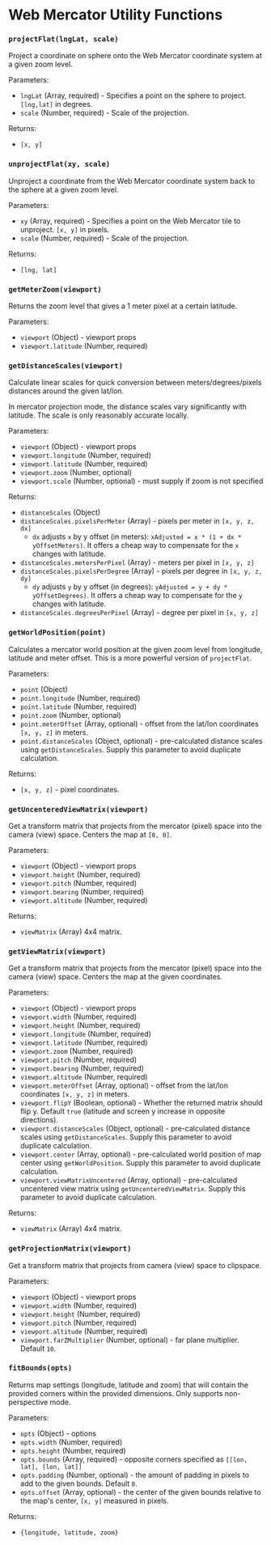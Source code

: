 # Web Mercator Utility Functions

### `projectFlat(lngLat, scale)`

Project a coordinate on sphere onto the Web Mercator coordinate system at a given zoom level.

Parameters:
- `lngLat` (Array, required) - Specifies a point on the sphere to project. `[lng,lat]` in degrees.
- `scale` (Number, required) - Scale of the projection.

Returns:
- `[x, y]`


### `unprojectFlat(xy, scale)`

Unproject a coordinate from the Web Mercator coordinate system back to the sphere at a given zoom level.

Parameters:
- `xy` (Array, required) - Specifies a point on the Web Mercator tile to unproject. `[x, y]` in pixels.
- `scale` (Number, required) - Scale of the projection.

Returns:
- `[lng, lat]`


### `getMeterZoom(viewport)`

Returns the zoom level that gives a 1 meter pixel at a certain latitude.

Parameters:
- `viewport` (Object) - viewport props
- `viewport.latitude` (Number, required)


### `getDistanceScales(viewport)`

Calculate linear scales for quick conversion between meters/degrees/pixels distances around the given lat/lon.

In mercator projection mode, the distance scales vary significantly with latitude. The scale is only reasonably accurate locally.

Parameters:
- `viewport` (Object) - viewport props
- `viewport.longitude` (Number, required)
- `viewport.latitude` (Number, required)
- `viewport.zoom` (Number, optional)
- `viewport.scale` (Number, optional) - must supply if zoom is not specified

Returns:
- `distanceScales` (Object)
- `distanceScales.pixelsPerMeter` (Array) - pixels per meter in `[x, y, z, dx]`
    + `dx` adjusts `x` by y offset (in meters): `xAdjusted = x * (1 + dx * yOffsetMeters)`. It offers a cheap way to compensate for the `x` changes with latitude. 
- `distanceScales.metersPerPixel` (Array) - meters per pixel in `[x, y, z]`
- `distanceScales.pixelsPerDegree` (Array) - pixels per degree in `[x, y, z, dy]`
    + `dy` adjusts `y` by y offset (in degrees): `yAdjusted = y + dy * yOffsetDegrees)`. It offers a cheap way to compensate for the `y` changes with latitude. 
- `distanceScales.degreesPerPixel` (Array) - degree per pixel in `[x, y, z]`


### `getWorldPosition(point)`

Calculates a mercator world position at the given zoom level from longitude, latitude and meter offset. This is a more powerful version of `projectFlat`.

Parameters:
- `point` (Object)
- `point.longitude` (Number, required)
- `point.latitude` (Number, required)
- `point.zoom` (Number, optional)
- `point.meterOffset` (Array, optional) - offset from the lat/lon coordinates `[x, y, z]` in meters.
- `point.distanceScales` (Object, optional) - pre-calculated distance scales using `getDistanceScales`. Supply this parameter to avoid duplicate calculation.

Returns:
- `[x, y, z]` - pixel coordinates.


### `getUncenteredViewMatrix(viewport)`

Get a transform matrix that projects from the mercator (pixel) space into the camera (view) space. Centers the map at `[0, 0]`.

Parameters:
- `viewport` (Object) - viewport props
- `viewport.height` (Number, required)
- `viewport.pitch` (Number, required)
- `viewport.bearing` (Number, required)
- `viewport.altitude` (Number, required)

Returns:
- `viewMatrix` (Array) 4x4 matrix.


### `getViewMatrix(viewport)`

Get a transform matrix that projects from the mercator (pixel) space into the camera (view) space. Centers the map at the given coordinates.

Parameters:
- `viewport` (Object) - viewport props
- `viewport.width` (Number, required)
- `viewport.height` (Number, required)
- `viewport.longitude` (Number, required)
- `viewport.latitude` (Number, required)
- `viewport.zoom` (Number, required)
- `viewport.pitch` (Number, required)
- `viewport.bearing` (Number, required)
- `viewport.altitude` (Number, required)
- `viewport.meterOffset` (Array, optional) - offset from the lat/lon coordinates `[x, y, z]` in meters.
- `viewport.flipY` (Boolean, optional) - Whether the returned matrix should flip y. Default `true` (latitude and screen y increase in opposite directions).
- `viewport.distanceScales` (Object, optional) - pre-calculated distance scales using `getDistanceScales`. Supply this parameter to avoid duplicate calculation.
- `viewport.center` (Array, optional) - pre-calculated world position of map center using `getWorldPosition`. Supply this parameter to avoid duplicate calculation.
- `viewport.viewMatrixUncentered` (Array, optional) - pre-calculated uncentered view matrix using `getUncenteredViewMatrix`. Supply this parameter to avoid duplicate calculation.

Returns:
- `viewMatrix` (Array) 4x4 matrix.


### `getProjectionMatrix(viewport)`

Get a transform matrix that projects from camera (view) space to clipspace.

Parameters:
- `viewport` (Object) - viewport props
- `viewport.width` (Number, required)
- `viewport.height` (Number, required)
- `viewport.pitch` (Number, required)
- `viewport.altitude` (Number, required)
- `viewport.farZMultiplier` (Number, optional) - far plane multiplier. Default `10`.


### `fitBounds(opts)`

Returns map settings (longitude, latitude and zoom) that will contain the provided corners within the provided dimensions. Only supports non-perspective mode.

Parameters:
- `opts` (Object) - options
- `opts.width` (Number, required)
- `opts.height` (Number, required)
- `opts.bounds` (Array, required) - opposite corners specified as `[[lon, lat], [lon, lat]]`
- `opts.padding` (Number, optional) - the amount of padding in pixels to add to the given bounds. Default `0`.
- `opts.offset` (Array, optional) - the center of the given bounds relative to the map's center, `[x, y]` measured in pixels.

Returns:
- `{longitude, latitude, zoom}`

